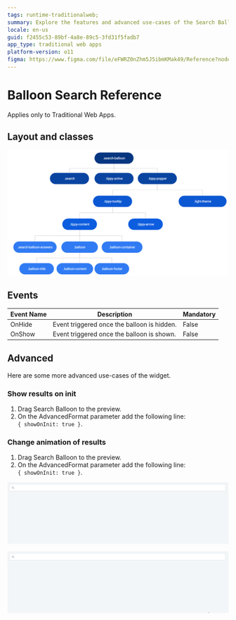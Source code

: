 ```yaml
---
tags: runtime-traditionalweb; 
summary: Explore the features and advanced use-cases of the Search Balloon UI pattern in OutSystems 11 (O11) for Traditional Web Apps.
locale: en-us
guid: f2455c53-89bf-4a8e-89c5-3fd31f5fadb7
app_type: traditional web apps
platform-version: o11
figma: https://www.figma.com/file/eFWRZ0nZhm5J5ibmKMak49/Reference?node-id=615:560
---
```


# Balloon Search Reference

<div class="info" markdown="1">

Applies only to Traditional Web Apps.

</div>

## Layout and classes

![Diagram illustrating the layout and classes of the Search Balloon UI Pattern](images/searchballoon-2-diag.png "Search Balloon Layout Diagram")

## Events

| **Event Name** |  **Description** |  **Mandatory**  |
| ---|---|--- |  
| OnHide | Event triggered once the balloon is hidden.  |  False  |
| OnShow | Event triggered once the balloon is shown.  |  False  |

## Advanced

Here are some more advanced use-cases of the widget.

### Show results on init

1. Drag Search Balloon to the preview.
1. On the AdvancedFormat parameter add the following line:  
`{ showOnInit: true }`.

### Change animation of results

1. Drag Search Balloon to the preview.
1. On the AdvancedFormat parameter add the following line:  
`{ showOnInit: true }`.

![Animated GIF showing the Search Balloon widget initialization with results displayed](images/searchballoon-1-ss.gif "Search Balloon Initialization")

![Animated GIF demonstrating the change in animation of the Search Balloon widget's results](images/searchballoon-2-ss.gif "Search Balloon Animation Change")
